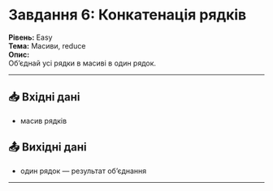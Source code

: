 # Завдання 6: Конкатенація рядків

**Рівень:** Easy  
**Тема:** Масиви, reduce  
**Опис:**  
Об’єднай усі рядки в масиві в один рядок.

---

## 📥 Вхідні дані
- масив рядків

## 📤 Вихідні дані
- один рядок — результат об’єднання

---